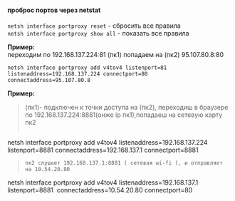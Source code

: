 
 #### проброс портов через netstat
 
 
 `netsh interface portproxy reset`    - сбросить все правила  
 `netsh interface portproxy show all` - показать все правила
 
 **Пример:**  
 переходим по 192.168.137.224:81 (пк1) попадаем на (пк2) 95.107.80.8:80
  ```
  netsh interface portproxy add v4tov4 listenport=81 listenaddress=192.168.137.224 connectport=80 connectaddress=95.107.80.8
  ```
 **Пример:**
 >(пк1)- подключен к точки доступа на (пк2), переходиш в браузере по 192.168.137.224:8881(онже ip пк1),попадаеш на сетевую карту пк2 
 >```
 netsh interface portproxy add v4tov4 listenaddress=192.168.137.224 listenport=8881 connectaddress=192.168.137.1 connectport=8881 
 >```
 >пк2 слушает 192.168.137.1:8881 ( сетевая wi-fi ), и отправляет на 10.54.20.80
 >```
 netsh interface portproxy add v4tov4 listenaddress=192.168.137.1 listenport=8881  connectaddress=10.54.20.80 connectport=80
 >```
 